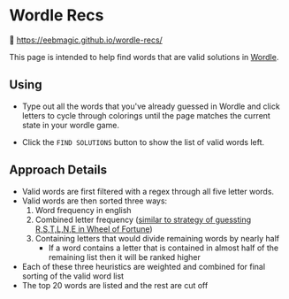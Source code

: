# Wordle Recs

🔗 https://eebmagic.github.io/wordle-recs/

This page is intended to help find words that are valid solutions in [Wordle](https://www.powerlanguage.co.uk/wordle/).

## Using

- Type out all the words that you've already guessed in Wordle and click letters to cycle through colorings until the page matches the current state in your wordle game.

- Click the `FIND SOLUTIONS` button to show the list of valid words left.


## Approach Details

- Valid words are first filtered with a regex through all five letter words.
- Valid words are then sorted three ways:
    1. Word frequency in english
    2. Combined letter frequency ([similar to strategy of guessting R,S,T,L,N,E in Wheel of Fortune](https://uproxx.com/edge/wheel-of-fortune-wordle-strategies/))
    3. Containing letters that would divide remaining words by nearly half
        - If a word contains a letter that is contained in almost half of the remaining list then it will be ranked higher
- Each of these three heuristics are weighted and combined for final sorting of the valid word list
- The top 20 words are listed and the rest are cut off

